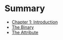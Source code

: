 # Summary

- [Chapter 1: Introduction](./chapter_1.md)
- [The Binary](./cargo_is_tested.md)
- [The Attribute](./is_tested.md)